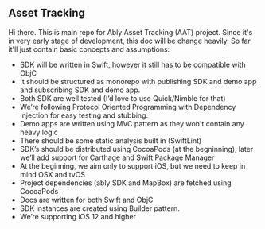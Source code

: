 ## Asset Tracking

Hi there. This is main repo for Ably Asset Tracking (AAT) project.
Since it's in very early stage of development, this doc will be change heavily.
So far it'll just contain basic concepts and assumptions:

- SDK will be written in Swift, however it still has to be compatible with ObjC
- It should be structured as monorepo with publishing SDK and demo app and subscribing SDK and demo app.
- Both SDK are well tested (I’d love to use Quick/Nimble for that)
- We’re following Protocol Oriented Programming with Dependency Injection for easy testing and stubbing.
- Demo apps are written using MVC pattern as they won't contain any heavy logic
- There should be some static analysis built in (SwiftLint)
- SDK’s should be distributed using CocoaPods (at the begninning), later we’ll add support for Carthage and Swift Package Manager
- At the beginning, we aim only to support iOS, but we need to keep in mind OSX and tvOS
- Project dependencies  (ably SDK and MapBox) are fetched using CocoaPods
- Docs are written for both Swift and ObjC
- SDK instances are created using Builder pattern.
- We’re supporting iOS 12 and higher
